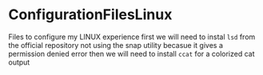 # ConfigurationFilesLinux
Files to configure my LINUX experience
first we will need to instal `lsd` from the official repository not using the snap utility becasue it gives a permission denied error
then we will need to install `ccat` for a colorized cat output
